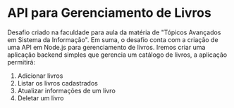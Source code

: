 # API para Gerenciamento de Livros

Desafio criado na faculdade para aula da matéria de "Tópicos Avançados em Sistema da Informação". Em suma, o desafio conta com a criação de uma API em Node.js para gerenciamento de livros.
Iremos criar uma aplicação backend simples que gerencia um catálogo de livros, a aplicação permitirá:

1. Adicionar livros
2. Listar os livros cadastrados
3. Atualizar informações de um livro
4. Deletar um livro